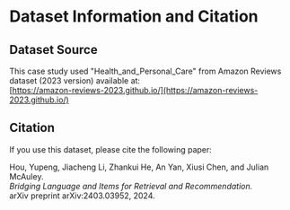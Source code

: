 # Dataset Information and Citation

## Dataset Source
This case study used "Health_and_Personal_Care" from Amazon Reviews dataset (2023 version) available at:  
[https://amazon-reviews-2023.github.io/](https://amazon-reviews-2023.github.io/)

## Citation
If you use this dataset, please cite the following paper:

Hou, Yupeng, Jiacheng Li, Zhankui He, An Yan, Xiusi Chen, and Julian McAuley.  
*Bridging Language and Items for Retrieval and Recommendation.*  
arXiv preprint arXiv:2403.03952, 2024.




